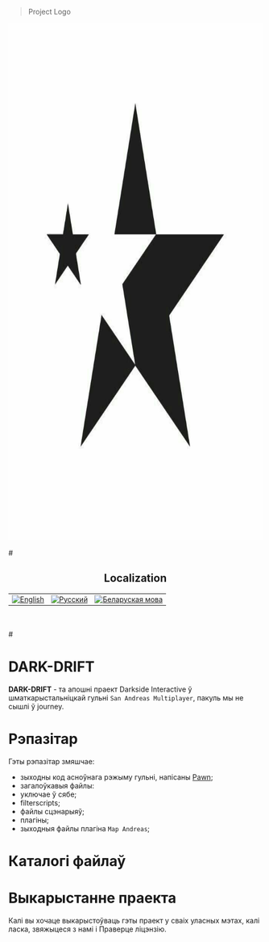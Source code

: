 > Project Logo

<p align="center">
  <img src="./sources/images/DarkDriftLogo.png"
    alt="Dark Drift Logo"
    height="1024"
    width="1024">
</p>
#

<h2 align="center">Localization</h2>
<table align="center">
    <tbody>
        <tr>
            <td><a href="https://github.com/Darkside-Interactive/DARK-DRIFT/blob/master/docs/README_eng.md">  
                <img src="https://cdn.icon-icons.com/icons2/3665/PNG/512/gb_flag_great_britain_england_union_jack_english_icon_228674.png" title="English" alt="English"
        	 height="50"
                 width="50"></a>
            </td>
            <td><a href="https://github.com/Darkside-Interactive/DARK-DRIFT/blob/master/README.md">
           	<img src="https://cdn.icon-icons.com/icons2/83/PNG/512/russia_15804.png" title="Русский" alt="Русский"
                 height="50"
                 width="50"></a>
            </td>
 	    <td><a href="https://github.com/Darkside-Interactive/DARK-DRIFT/blob/master/docs/README_bel.md">
	        <img src="https://cdn.icon-icons.com/icons2/107/PNG/512/belarus_18247.png" title="Беларуска мова" alt="Беларуская мова"
	         height="50"
	         width="50"></a>
            </td>
        </tr>
    </tbody>
</table></br></br>
#

# DARK-DRIFT


**DARK-DRIFT** - та апошні праект Darkside Interactive ў шматкарыстальніцкай гульні `San Andreas Multiplayer`, пакуль мы не сышлі ў journey.

# Рэпазітар

Гэты рэпазітар змяшчае: 
 - зыходны код асноўнага рэжыму гульні, напісаны <a href="https://ru.wikipedia.org/wiki/Pawn">Pawn</a>;
 - загалоўкавыя файлы:
 - уключае ў сябе;
 - filterscripts;
 - файлы сцэнарыяў;
 - плагіны;
 - зыходныя файлы плагіна `Map Andreas`;


# Каталогі файлаў




# Выкарыстанне праекта

Калі вы хочаце выкарыстоўваць гэты праект у сваіх уласных мэтах, калі ласка, звяжыцеся з намі і Праверце ліцэнзію.